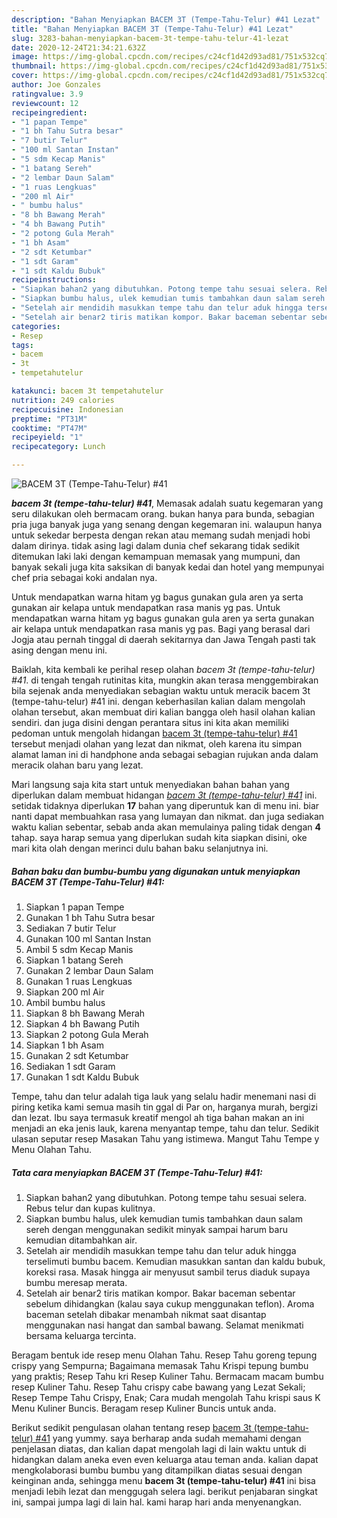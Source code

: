 ```yaml
---
description: "Bahan Menyiapkan BACEM 3T (Tempe-Tahu-Telur) #41 Lezat"
title: "Bahan Menyiapkan BACEM 3T (Tempe-Tahu-Telur) #41 Lezat"
slug: 3283-bahan-menyiapkan-bacem-3t-tempe-tahu-telur-41-lezat
date: 2020-12-24T21:34:21.632Z
image: https://img-global.cpcdn.com/recipes/c24cf1d42d93ad81/751x532cq70/bacem-3t-tempe-tahu-telur-41-foto-resep-utama.jpg
thumbnail: https://img-global.cpcdn.com/recipes/c24cf1d42d93ad81/751x532cq70/bacem-3t-tempe-tahu-telur-41-foto-resep-utama.jpg
cover: https://img-global.cpcdn.com/recipes/c24cf1d42d93ad81/751x532cq70/bacem-3t-tempe-tahu-telur-41-foto-resep-utama.jpg
author: Joe Gonzales
ratingvalue: 3.9
reviewcount: 12
recipeingredient:
- "1 papan Tempe"
- "1 bh Tahu Sutra besar"
- "7 butir Telur"
- "100 ml Santan Instan"
- "5 sdm Kecap Manis"
- "1 batang Sereh"
- "2 lembar Daun Salam"
- "1 ruas Lengkuas"
- "200 ml Air"
- " bumbu halus"
- "8 bh Bawang Merah"
- "4 bh Bawang Putih"
- "2 potong Gula Merah"
- "1 bh Asam"
- "2 sdt Ketumbar"
- "1 sdt Garam"
- "1 sdt Kaldu Bubuk"
recipeinstructions:
- "Siapkan bahan2 yang dibutuhkan. Potong tempe tahu sesuai selera. Rebus telur dan kupas kulitnya."
- "Siapkan bumbu halus, ulek kemudian tumis tambahkan daun salam sereh dengan menggunakan sedikit minyak sampai harum baru kemudian ditambahkan air."
- "Setelah air mendidih masukkan tempe tahu dan telur aduk hingga terselimuti bumbu bacem. Kemudian masukkan santan dan kaldu bubuk, koreksi rasa. Masak hingga air menyusut sambil terus diaduk supaya bumbu meresap merata."
- "Setelah air benar2 tiris matikan kompor. Bakar baceman sebentar sebelum dihidangkan (kalau saya cukup menggunakan teflon). Aroma baceman setelah dibakar menambah nikmat saat disantap menggunakan nasi hangat dan sambal bawang. Selamat menikmati bersama keluarga tercinta."
categories:
- Resep
tags:
- bacem
- 3t
- tempetahutelur

katakunci: bacem 3t tempetahutelur 
nutrition: 249 calories
recipecuisine: Indonesian
preptime: "PT31M"
cooktime: "PT47M"
recipeyield: "1"
recipecategory: Lunch

---
```



![BACEM 3T (Tempe-Tahu-Telur) #41](https://img-global.cpcdn.com/recipes/c24cf1d42d93ad81/751x532cq70/bacem-3t-tempe-tahu-telur-41-foto-resep-utama.jpg)

<b><i>bacem 3t (tempe-tahu-telur) #41</i></b>, Memasak adalah suatu kegemaran yang seru dilakukan oleh bermacam orang. bukan hanya para bunda, sebagian pria juga banyak juga yang senang dengan kegemaran ini. walaupun hanya untuk sekedar berpesta dengan rekan atau memang sudah menjadi hobi dalam dirinya. tidak asing lagi dalam dunia chef sekarang tidak sedikit ditemukan laki laki dengan kemampuan memasak yang mumpuni, dan banyak sekali juga kita saksikan di banyak kedai dan hotel yang mempunyai chef pria sebagai koki andalan nya.

Untuk mendapatkan warna hitam yg bagus gunakan gula aren ya serta gunakan air kelapa untuk mendapatkan rasa manis yg pas. Untuk mendapatkan warna hitam yg bagus gunakan gula aren ya serta gunakan air kelapa untuk mendapatkan rasa manis yg pas. Bagi yang berasal dari Jogja atau pernah tinggal di daerah sekitarnya dan Jawa Tengah pasti tak asing dengan menu ini.

Baiklah, kita kembali ke perihal resep olahan <i>bacem 3t (tempe-tahu-telur) #41</i>. di tengah tengah rutinitas kita, mungkin akan terasa menggembirakan bila sejenak anda menyediakan sebagian waktu untuk meracik bacem 3t (tempe-tahu-telur) #41 ini. dengan keberhasilan kalian dalam mengolah olahan tersebut, akan membuat diri kalian bangga oleh hasil olahan kalian sendiri. dan juga disini dengan perantara situs ini kita akan memiliki pedoman untuk mengolah hidangan <u>bacem 3t (tempe-tahu-telur) #41</u> tersebut menjadi olahan yang lezat dan nikmat, oleh karena itu simpan alamat laman ini di handphone anda sebagai sebagian rujukan anda dalam meracik olahan baru yang lezat.


Mari langsung saja kita start untuk menyediakan bahan bahan yang diperlukan dalam membuat hidangan <u><i>bacem 3t (tempe-tahu-telur) #41</i></u> ini. setidak tidaknya diperlukan <b>17</b> bahan yang diperuntuk kan di menu ini. biar nanti dapat membuahkan rasa yang lumayan dan nikmat. dan juga sediakan waktu kalian sebentar, sebab anda akan memulainya paling tidak dengan <b>4</b> tahap. saya harap semua yang diperlukan sudah kita siapkan disini, oke mari kita olah dengan merinci dulu bahan baku selanjutnya ini.

<!--inarticleads1-->

##### Bahan baku dan bumbu-bumbu yang digunakan untuk menyiapkan BACEM 3T (Tempe-Tahu-Telur) #41:

1. Siapkan 1 papan Tempe
1. Gunakan 1 bh Tahu Sutra besar
1. Sediakan 7 butir Telur
1. Gunakan 100 ml Santan Instan
1. Ambil 5 sdm Kecap Manis
1. Siapkan 1 batang Sereh
1. Gunakan 2 lembar Daun Salam
1. Gunakan 1 ruas Lengkuas
1. Siapkan 200 ml Air
1. Ambil  bumbu halus
1. Siapkan 8 bh Bawang Merah
1. Siapkan 4 bh Bawang Putih
1. Siapkan 2 potong Gula Merah
1. Siapkan 1 bh Asam
1. Gunakan 2 sdt Ketumbar
1. Sediakan 1 sdt Garam
1. Gunakan 1 sdt Kaldu Bubuk


Tempe, tahu dan telur adalah tiga lauk yang selalu hadir menemani nasi di piring ketika kami semua masih tin ggal di Par on, harganya murah, bergizi dan lezat. Ibu saya termasuk kreatif mengol ah tiga bahan makan an ini menjadi an eka jenis lauk, karena menyantap tempe, tahu dan telur. Sedikit ulasan seputar resep Masakan Tahu yang istimewa. Mangut Tahu Tempe y Menu Olahan Tahu. 

<!--inarticleads2-->

##### Tata cara menyiapkan BACEM 3T (Tempe-Tahu-Telur) #41:

1. Siapkan bahan2 yang dibutuhkan. Potong tempe tahu sesuai selera. Rebus telur dan kupas kulitnya.
1. Siapkan bumbu halus, ulek kemudian tumis tambahkan daun salam sereh dengan menggunakan sedikit minyak sampai harum baru kemudian ditambahkan air.
1. Setelah air mendidih masukkan tempe tahu dan telur aduk hingga terselimuti bumbu bacem. Kemudian masukkan santan dan kaldu bubuk, koreksi rasa. Masak hingga air menyusut sambil terus diaduk supaya bumbu meresap merata.
1. Setelah air benar2 tiris matikan kompor. Bakar baceman sebentar sebelum dihidangkan (kalau saya cukup menggunakan teflon). Aroma baceman setelah dibakar menambah nikmat saat disantap menggunakan nasi hangat dan sambal bawang. Selamat menikmati bersama keluarga tercinta.


Beragam bentuk ide resep menu Olahan Tahu. Resep Tahu goreng tepung crispy yang Sempurna; Bagaimana memasak Tahu Krispi tepung bumbu yang praktis; Resep Tahu kri Resep Kuliner Tahu. Bermacam macam bumbu resep Kuliner Tahu. Resep Tahu crispy cabe bawang yang Lezat Sekali; Resep Tempe Tahu Crispy, Enak; Cara mudah mengolah Tahu krispi saus K Menu Kuliner Buncis. Beragam resep Kuliner Buncis untuk anda. 

Berikut sedikit pengulasan olahan tentang resep <u>bacem 3t (tempe-tahu-telur) #41</u> yang yummy. saya berharap anda sudah memahami dengan penjelasan diatas, dan kalian dapat mengolah lagi di lain waktu untuk di hidangkan dalam aneka even even keluarga atau teman anda. kalian dapat mengkolaborasi bumbu bumbu yang ditampilkan diatas sesuai dengan keinginan anda, sehingga menu <b>bacem 3t (tempe-tahu-telur) #41</b> ini bisa menjadi lebih lezat dan menggugah selera lagi. berikut penjabaran singkat ini, sampai jumpa lagi di lain hal. kami harap hari anda menyenangkan.
